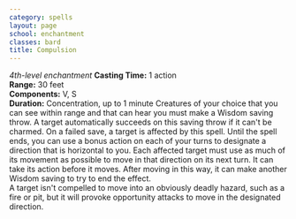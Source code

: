 ```yaml
---
category: spells
layout: page
school: enchantment
classes: bard
title: Compulsion 
---
```

_4th-level enchantment_ 
**Casting Time:** 1 action    
**Range:** 30 feet    
**Components:** V, S    
**Duration:** Concentration, up to 1 minute 
Creatures of your choice that you can see within range and that can hear you must make a Wisdom saving throw. A target automatically succeeds on this saving throw if it can't be charmed. On a failed save, a target is affected by this spell. Until the spell ends, you can use a bonus action on each of your turns to designate a direction that is horizontal to you. Each affected target must use as much of its movement as possible to move in that direction on its next turn. It can take its action before it moves. After moving in this way, it can make another Wisdom saving to try to end the effect.    
A target isn't compelled to move into an obviously deadly hazard, such as a fire or pit, but it will provoke opportunity attacks to move in the designated direction.